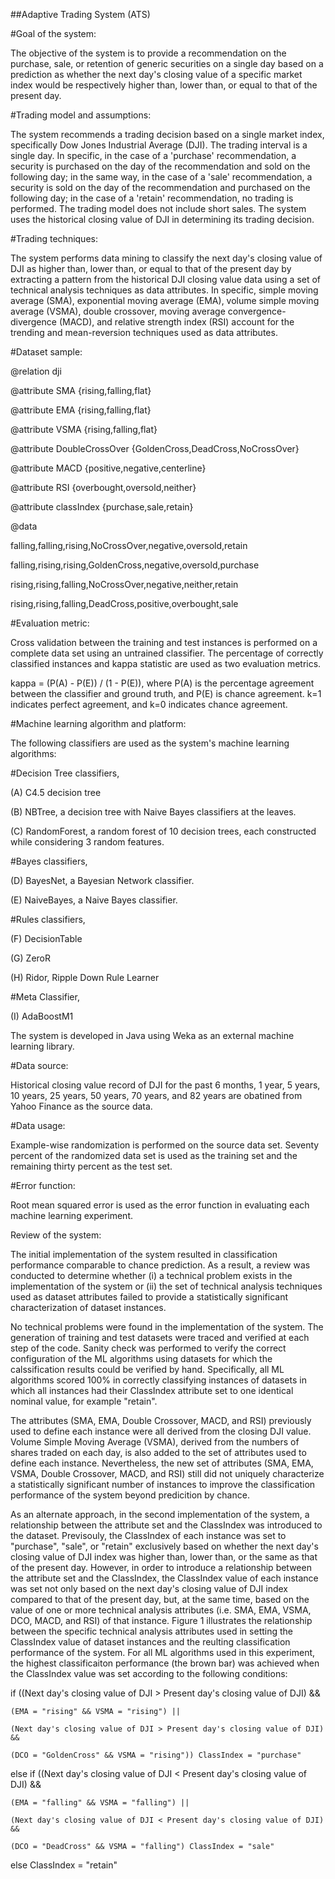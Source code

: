 
##Adaptive Trading System (ATS)

#Goal of the system:

The objective of the system is to provide a recommendation on the purchase, sale, or retention of generic securities on a single day based on a prediction as whether the next day's closing value of a specific market index would be respectively higher than, lower than, or equal to that of the present day.

#Trading model and assumptions:

The system recommends a trading decision based on a single market index, specifically Dow Jones Industrial Average (DJI). The trading interval is a single day. In specific, in the case of a 'purchase' recommendation, a security is purchased on the day of the recommendation and sold on the following day; in the same way, in the case of a 'sale' recommendation, a security is sold on the day of the recommendation and purchased on the following day; in the case of a 'retain' recommendation, no trading is performed. The trading model does not include short sales. The system uses the historical closing value of DJI in determining its trading decision.

#Trading techniques:

The system performs data mining to classify the next day's closing value of DJI as higher than, lower than, or equal to that of the present day by extracting a pattern from the historical DJI closing value data using a set of technical analysis techniques as data attributes. In specific, simple moving average (SMA), exponential moving average (EMA), volume simple moving average (VSMA), double crossover, moving average convergence-divergence (MACD), and relative strength index (RSI) account for the trending and mean-reversion techniques used as data attributes.

#Dataset sample:

@relation dji

@attribute SMA {rising,falling,flat}

@attribute EMA {rising,falling,flat}

@attribute VSMA {rising,falling,flat}

@attribute DoubleCrossOver {GoldenCross,DeadCross,NoCrossOver}

@attribute MACD {positive,negative,centerline}

@attribute RSI {overbought,oversold,neither}

@attribute classIndex {purchase,sale,retain}

@data

falling,falling,rising,NoCrossOver,negative,oversold,retain

falling,rising,rising,GoldenCross,negative,oversold,purchase

rising,rising,falling,NoCrossOver,negative,neither,retain

rising,rising,falling,DeadCross,positive,overbought,sale

#Evaluation metric:

Cross validation between the training and test instances is performed on a complete data set using an untrained classifier. The percentage of correctly classified instances and kappa statistic are used as two evaluation metrics.

kappa = (P(A) - P(E)) / (1 - P(E)), where P(A) is the percentage agreement between the classifier and ground truth, and P(E) is chance agreement. k=1 indicates perfect agreement, and k=0 indicates chance agreement.

#Machine learning algorithm and platform:

The following classifiers are used as the system's machine learning algorithms:

#Decision Tree classifiers,

(A) C4.5 decision tree

(B) NBTree, a decision tree with Naive Bayes classifiers at the leaves.

(C) RandomForest, a random forest of 10 decision trees, each constructed while considering 3 random features.

#Bayes classifiers,

(D) BayesNet, a Bayesian Network classifier.

(E) NaiveBayes, a Naive Bayes classifier.

#Rules classifiers,

(F) DecisionTable

(G) ZeroR

(H) Ridor, Ripple Down Rule Learner

#Meta Classifier,

(I) AdaBoostM1

The system is developed in Java using Weka as an external machine learning library.

#Data source:

Historical closing value record of DJI for the past 6 months, 1 year, 5 years, 10 years, 25 years, 50 years, 70 years, and 82 years are obatined from Yahoo Finance as the source data.

#Data usage:

Example-wise randomization is performed on the source data set. Seventy percent of the randomized data set is used as the training set and the remaining thirty percent as the test set.

#Error function:

Root mean squared error is used as the error function in evaluating each machine learning experiment.

Review of the system:

The initial implementation of the system resulted in classification performance comparable to chance prediction. As a result, a review was conducted to determine whether (i) a technical problem exists in the implementation of the system or (ii) the set of technical analysis techniques used as dataset attributes failed to provide a statistically significant characterization of dataset instances.

No technical problems were found in the implementation of the system. The generation of training and test datasets were traced and verified at each step of the code. Sanity check was performed to verify the correct configuration of the ML algorithms using datasets for which the calssification results could be verified by hand. Specifically, all ML algorithms scored 100% in correctly classifying instances of datasets in which all instances had their ClassIndex attribute set to one identical nominal value, for example "retain".

The attributes (SMA, EMA, Double Crossover, MACD, and RSI) previously used to define each instance were all derived from the closing DJI value. Volume Simple Moving Average (VSMA), derived from the numbers of shares traded on each day, is also added to the set of attributes used to define each instance. Nevertheless, the new set of attributes (SMA, EMA, VSMA, Double Crossover, MACD, and RSI) still did not uniquely characterize a statistically significant number of instances to improve the classification performance of the system beyond predicition by chance.

As an alternate approach, in the second implementation of the system, a relationship between the attribute set and the ClassIndex was introduced to the dataset. Previsouly, the ClassIndex of each instance was set to "purchase", "sale", or "retain" exclusively based on whether the next day's closing value of DJI index was higher than, lower than, or the same as that of the present day. However, in order to introduce a relationship between the attribute set and the ClassIndex, the ClassIndex value of each instance was set not only based on the next day's closing value of DJI index compared to that of the present day, but, at the same time, based on the value of one or more technical analysis attributes (i.e. SMA, EMA, VSMA, DCO, MACD, and RSI) of that instance. Figure 1 illustrates the relationship between the specific technical analysis attributes used in setting the ClassIndex value of dataset instances and the reulting classification performance of the system. For all ML algorithms used in this experiment, the highest classificaiton performance (the brown bar) was achieved when the ClassIndex value was set according to the following conditions:

if ((Next day's closing value of DJI > Present day's closing value of DJI) &&
    
    (EMA = "rising" && VSMA = "rising") ||
    
    (Next day's closing value of DJI > Present day's closing value of DJI) &&
    
    (DCO = "GoldenCross" && VSMA = "rising")) ClassIndex = "purchase"

else if ((Next day's closing value of DJI < Present day's closing value of DJI) &&
    
    (EMA = "falling" && VSMA = "falling") ||
    
    (Next day's closing value of DJI < Present day's closing value of DJI) &&
    
    (DCO = "DeadCross" && VSMA = "falling") ClassIndex = "sale"

else ClassIndex = "retain"
